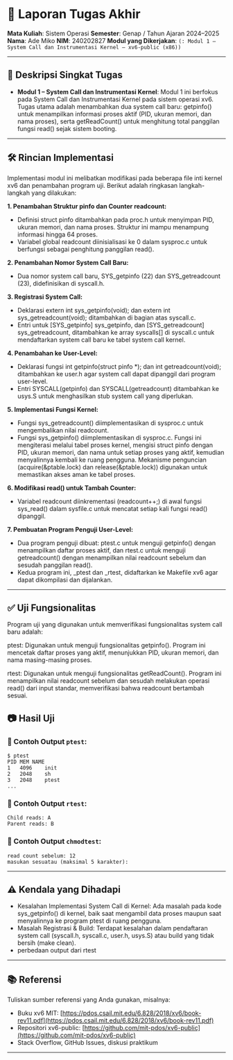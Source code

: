 # 📝 Laporan Tugas Akhir

**Mata Kuliah**: Sistem Operasi
**Semester**: Genap / Tahun Ajaran 2024–2025
**Nama**: Ade Miko
**NIM**: 240202827
**Modul yang Dikerjakan**:
`(: Modul 1 – System Call dan Instrumentasi Kernel — xv6-public (x86))`

---

## 📌 Deskripsi Singkat Tugas

* **Modul 1 – System Call dan Instrumentasi Kernel**:
  Modul 1 ini berfokus pada System Call dan Instrumentasi Kernel pada sistem operasi xv6. Tugas utama adalah menambahkan dua system call baru: getpinfo() untuk menampilkan informasi proses aktif (PID, ukuran memori, dan nama proses), serta getReadCount() untuk menghitung total panggilan fungsi read() sejak sistem booting.
---
## 🛠️ Rincian Implementasi

Implementasi modul ini melibatkan modifikasi pada beberapa file inti kernel xv6 dan penambahan program uji. Berikut adalah ringkasan langkah-langkah yang dilakukan:

**1. Penambahan Struktur pinfo dan Counter readcount:**
* Definisi struct pinfo ditambahkan pada proc.h untuk menyimpan PID, ukuran memori, dan nama proses. Struktur ini mampu menampung informasi hingga 64 proses.
* Variabel global readcount diinisialisasi ke 0 dalam sysproc.c untuk berfungsi sebagai penghitung panggilan read().
  
**2. Penambahan Nomor System Call Baru:**
* Dua nomor system call baru, SYS_getpinfo (22) dan SYS_getreadcount (23), didefinisikan di syscall.h.
  
**3. Registrasi System Call:**
* Deklarasi extern int sys_getpinfo(void); dan extern int sys_getreadcount(void); ditambahkan di bagian atas syscall.c.
* Entri untuk [SYS_getpinfo] sys_getpinfo, dan [SYS_getreadcount] sys_getreadcount, ditambahkan ke array syscalls[] di syscall.c untuk mendaftarkan system call baru ke tabel system call kernel.

**4. Penambahan ke User-Level:**

* Deklarasi fungsi int getpinfo(struct pinfo *); dan int getreadcount(void); ditambahkan ke user.h agar system call dapat dipanggil dari program user-level.
* Entri SYSCALL(getpinfo) dan SYSCALL(getreadcount) ditambahkan ke usys.S untuk menghasilkan stub system call yang diperlukan.
  
**5. Implementasi Fungsi Kernel:**
* Fungsi sys_getreadcount() diimplementasikan di sysproc.c untuk mengembalikan nilai readcount.
* Fungsi sys_getpinfo() diimplementasikan di sysproc.c. Fungsi ini mengiterasi melalui tabel proses kernel, mengisi struct pinfo dengan PID, ukuran memori, dan nama untuk setiap proses yang aktif, kemudian menyalinnya kembali ke ruang pengguna. Mekanisme penguncian (acquire(&ptable.lock) dan release(&ptable.lock)) digunakan untuk memastikan akses aman ke tabel proses.

**6. Modifikasi read() untuk Tambah Counter:**
* Variabel readcount diinkrementasi (readcount++;) di awal fungsi sys_read() dalam sysfile.c untuk mencatat setiap kali fungsi read() dipanggil.

**7. Pembuatan Program Penguji User-Level:**

* Dua program penguji dibuat: ptest.c untuk menguji getpinfo() dengan menampilkan daftar proses aktif, dan rtest.c untuk menguji getreadcount() dengan menampilkan nilai readcount sebelum dan sesudah panggilan read().
* Kedua program ini, _ptest dan _rtest, didaftarkan ke Makefile xv6 agar dapat dikompilasi dan dijalankan.
---
## ✅ Uji Fungsionalitas
Program uji yang digunakan untuk memverifikasi fungsionalitas system call baru adalah:

ptest: Digunakan untuk menguji fungsionalitas getpinfo(). Program ini mencetak daftar proses yang aktif, menunjukkan PID, ukuran memori, dan nama masing-masing proses.

rtest: Digunakan untuk menguji fungsionalitas getReadCount(). Program ini menampilkan nilai readcount sebelum dan sesudah melakukan operasi read() dari input standar, memverifikasi bahwa readcount bertambah sesuai.

## 📷 Hasil Uji

### 📍 Contoh Output `ptest`:

```
$ ptest
PID	MEM	NAME
1	4096	init
2	2048	sh
3	2048	ptest
...
```

### 📍 Contoh Output `rtest`:

```
Child reads: A
Parent reads: B
```

### 📍 Contoh Output `chmodtest`:

```
read count sebelum: 12
masukan sesuatau (maksimal 5 karakter): 
```


---

## ⚠️ Kendala yang Dihadapi

* Kesalahan Implementasi System Call di Kernel: Ada masalah pada kode sys_getpinfo() di kernel, baik saat mengambil data proses maupun saat menyalinnya ke program ptest di ruang pengguna.
* Masalah Registrasi & Build: Terdapat kesalahan dalam pendaftaran system call (syscall.h, syscall.c, user.h, usys.S) atau build yang tidak bersih (make clean).
* perbedaan output dari rtest

---

## 📚 Referensi

Tuliskan sumber referensi yang Anda gunakan, misalnya:

* Buku xv6 MIT: [https://pdos.csail.mit.edu/6.828/2018/xv6/book-rev11.pdf](https://pdos.csail.mit.edu/6.828/2018/xv6/book-rev11.pdf)
* Repositori xv6-public: [https://github.com/mit-pdos/xv6-public](https://github.com/mit-pdos/xv6-public)
* Stack Overflow, GitHub Issues, diskusi praktikum

---

